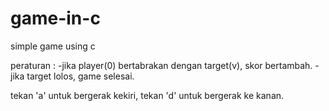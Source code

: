 # game-in-c
simple game using c

peraturan :
-jika player(0) bertabrakan dengan target(v), skor bertambah.
-jika target lolos, game selesai.


tekan 'a' untuk bergerak kekiri,
tekan 'd' untuk bergerak ke kanan.
